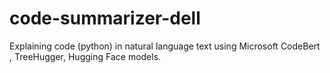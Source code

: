 # code-summarizer-dell
Explaining code (python) in natural language text using Microsoft CodeBert , TreeHugger, Hugging Face models.
